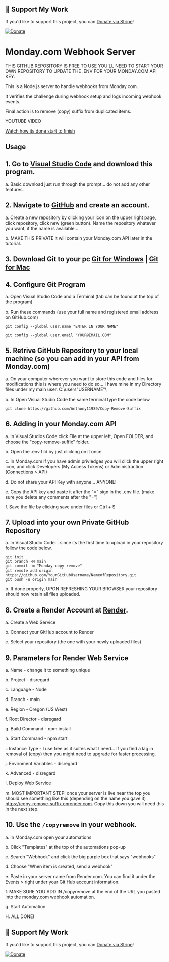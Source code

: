 ## 🎉 Support My Work

If you'd like to support this project, you can [Donate via Stripe](https://donate.stripe.com/8wMaGZasG52o2gobII)!

[![Donate](https://img.shields.io/badge/Donate-Stripe-blue.svg)](https://donate.stripe.com/8wMaGZasG52o2gobII)



# Monday.com Webhook Server

THIS GITHUB REPOSITORY IS FREE TO USE YOU'LL NEED TO START YOUR OWN REPOSITORY TO UPDATE THE .ENV FOR YOUR MONDAY.COM API KEY.

This is a Node.js server to handle webhooks from Monday.com.

It verifies the challenge during webhook setup and logs incoming webhook events.                                     

Final action is to remove (copy) suffix from duplicated items.

YOUTUBE VIDEO

[Watch how its done start to finish](https://youtu.be/2BKrJT5R1Bg)

## Usage

## 1. Go to [Visual Studio Code](https://code.visualstudio.com/) and download this program.
a. Basic download just run through the prompt... do not add any other features.

## 2. Navigate to [GitHub](https://github.com/) and create an account.
a. Create a new repository by clicking your icon on the upper right page, click repository, click new (green button). Name the repository whatever you want, if the name is available...

b. MAKE THIS PRIVATE it will contain your Monday.com API later in the tutorial.

## 3. Download Git to your pc [Git for Windows](https://git-scm.com/downloads/win) | [Git for Mac](https://git-scm.com/downloads/mac)

## 4. Configure Git Program
a. Open Visual Studio Code and a Terminal (tab can be found at the top of the program)

b. Run these commands (use your full name and registered email address on GitHub.com)
   
    git config --global user.name "ENTER IN YOUR NAME"
    
    git config --global user.email "YOUR@EMAIL.COM"

## 5. Retrive GitHub Repository to your local machine (so you can add in your API from Monday.com)
a. On your computer wherever you want to store this code and files for modifications this is where you need to do so... I have mine in my Directory files under my main user. C:\users\"USERNAME"\

b. In Open Visual Studio Code the same terminal type the code below
    
    git clone https://github.com/Anthony11989/Copy-Remove-Suffix

## 6. Adding in your Monday.com API
a. In Visual Studios Code click File at the upper left, Open FOLDER, and choose the "copy-remove-suffix" folder.

b. Open the .env fild by just clicking on it once.

c. In Monday.com if you have admin privledges you will click the upper right icon, and click Developers (My Access Tokens) or Administraction (Connections > API)

d. Do not share your API Key with anyone... ANYONE!

e. Copy the API key and paste it after the "=" sign in the .env file. (make sure you delete any comments after the "=")

f. Save the file by clicking save under files or Ctrl + S

## 7. Upload into your own Private GitHub Repository
a. In Visual Studio Code... since its the first time to upload in your repository follow the code below.

    git init
    git branch -M main
    git commit -m "Monday copy remove"
    git remote add origin https://github.com/YourGitHubUsername/NameofRepository.git
    git push -u origin main

b. If done properly, UPON REFRESHING YOUR BROWSER your repository should now retain all files uploaded.

## 8. Create a Render Account at [Render](https://render.com/).
a. Create a Web Service

b. Connect your GitHub account to Render

c. Select your repository (the one with your newly uploaded files)

## 9. Parameters for Render Web Service
a. Name - change it to something unique

b. Project - disregard

c. Language - Node

d. Branch - main

e. Region - Oregon (US West)

f. Root Director - disregard

g. Build Command - npm install

h. Start Command - npm start

i. Instance Type - I use free as it suites what I need... if you find a lag in removal of (copy) then you might need to upgrade for faster processing.

j. Enviroment Variables - disregard

k. Advanced - disregard

l. Deploy Web Service

m. MOST IMPORTANT STEP! once your server is live near the top you should see something like this (depending on the name you gave it) https://copy-remove-suffix.onrender.com. Copy this down you will need this in the next step.

## 10. Use the `/copyremove` in your webhook.
a. In Monday.com open your automations

b. Click "Templates" at the top of the automations pop-up

c. Search "Webhook" and click the big purple box that says "webhooks"

d. Choose "When item is created, send a webhook"

e. Paste in your server name from Render.com. You can find it under the Events > right under your Git Hub account information. 

f. MAKE SURE YOU ADD IN /copyremove at the end of the URL you pasted into the monday.com webhook automation.

g. Start Automation 

H. ALL DONE!

## 🎉 Support My Work

If you'd like to support this project, you can [Donate via Stripe](https://donate.stripe.com/8wMaGZasG52o2gobII)!

[![Donate](https://img.shields.io/badge/Donate-Stripe-blue.svg)](https://donate.stripe.com/8wMaGZasG52o2gobII)
